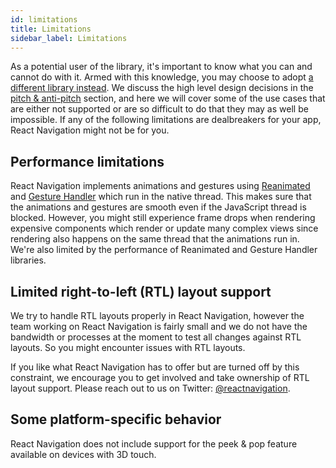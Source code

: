 ```yaml
---
id: limitations
title: Limitations
sidebar_label: Limitations
---
```


As a potential user of the library, it's important to know what you can and cannot do with it. Armed with this knowledge, you may choose to adopt [a different library instead](alternatives.md). We discuss the high level design decisions in the [pitch & anti-pitch](pitch.md) section, and here we will cover some of the use cases that are either not supported or are so difficult to do that they may as well be impossible. If any of the following limitations are dealbreakers for your app, React Navigation might not be for you.

## Performance limitations

React Navigation implements animations and gestures using [Reanimated](https://software-mansion.github.io/react-native-reanimated/) and [Gesture Handler](https://software-mansion.github.io/react-native-gesture-handler/) which run in the native thread. This makes sure that the animations and gestures are smooth even if the JavaScript thread is blocked. However, you might still experience frame drops when rendering expensive components which render or update many complex views since rendering also happens on the same thread that the animations run in. We're also limited by the performance of Reanimated and Gesture Handler libraries.

## Limited right-to-left (RTL) layout support

We try to handle RTL layouts properly in React Navigation, however the team working on React Navigation is fairly small and we do not have the bandwidth or processes at the moment to test all changes against RTL layouts. So you might encounter issues with RTL layouts.

If you like what React Navigation has to offer but are turned off by this constraint, we encourage you to get involved and take ownership of RTL layout support. Please reach out to us on Twitter: [@reactnavigation](https://twitter.com/reactnavigation).

## Some platform-specific behavior

React Navigation does not include support for the peek & pop feature available on devices with 3D touch.
